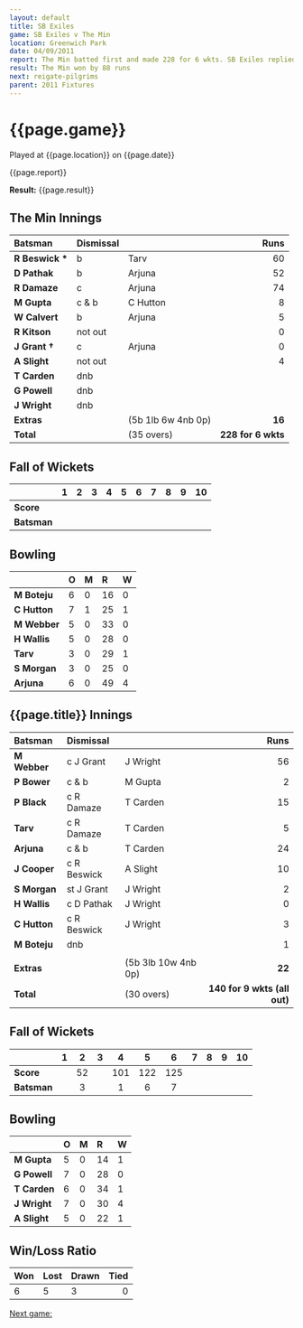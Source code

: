 ```yaml
---
layout: default
title: SB Exiles
game: SB Exiles v The Min
location: Greenwich Park
date: 04/09/2011
report: The Min batted first and made 228 for 6 wkts. SB Exiles replied with 140 for 9 wkts (all out)
result: The Min won by 88 runs
next: reigate-pilgrims
parent: 2011 Fixtures
---
```


# {{page.game}}

Played at {{page.location}} on {{page.date}}

{{page.report}}

**Result:** {{page.result}}

## The Min Innings

| Batsman | Dismissal |  | Runs |
|:---|:---|---|---:|
| **R Beswick &#42;** | b | Tarv | 60 |
| **D Pathak** | b | Arjuna | 52 |
| **R Damaze** | c | Arjuna | 74 |
| **M Gupta** | c & b | C Hutton | 8 |
| **W Calvert** | b | Arjuna | 5 |
| **R Kitson** | not out |  | 0 |
| **J Grant &#8224;** | c | Arjuna | 0 |
| **A Slight** | not out |  | 4 |
| **T Carden** | dnb |  |  |
| **G Powell** | dnb |  |  |
| **J Wright** | dnb |  |  |
| **Extras** | | (5b 1lb 6w 4nb 0p) | **16** |
| **Total** | | (35 overs) | ****228 for 6 wkts**** |

## Fall of Wickets

| | 1 | 2 | 3 | 4 | 5 | 6 | 7 | 8 | 9 | 10 |
|---|:---:|:---:|:---:|:---:|:---:|:---:|:---:|:---:|:---:|:---:|
| **Score** |  |  |  |  |  |  |  |  |  |  |
| **Batsman** |  |  |  |  |  |  |  |  |  |  |

## Bowling

| | O | M | R | W |
|---|:---|:---|:---|:---|
| **M Boteju** | 6 | 0 | 16 | 0 |
| **C Hutton** | 7 | 1 | 25 | 1 |
| **M Webber** | 5 | 0 | 33 | 0 |
| **H Wallis** | 5 | 0 | 28 | 0 |
| **Tarv** | 3 | 0 | 29 | 1 |
| **S Morgan** | 3 | 0 | 25 | 0 |
| **Arjuna** | 6 | 0 | 49 | 4 |

## {{page.title}} Innings

| Batsman | Dismissal |  | Runs |
|:---|:---|---|---:|
| **M Webber** | c J Grant | J Wright | 56 |
| **P Bower** | c & b | M Gupta | 2 |
| **P Black** | c R Damaze | T Carden | 15 |
| **Tarv** | c R Damaze | T Carden | 5 |
| **Arjuna** | c & b | T Carden | 24 |
| **J Cooper** | c R Beswick | A Slight | 10 |
| **S Morgan** | st J Grant | J Wright | 2 |
| **H Wallis** | c D Pathak | J Wright | 0 |
| **C Hutton** | c R Beswick | J Wright | 3 |
| **M Boteju** | dnb |  | 1 |
|  |  |  |  |
| **Extras** | | (5b 3lb 10w 4nb 0p) | **22** |
| **Total** | | (30 overs) | ****140 for 9 wkts (all out)**** |

## Fall of Wickets

| | 1 | 2 | 3 | 4 | 5 | 6 | 7 | 8 | 9 | 10 |
|---|:---:|:---:|:---:|:---:|:---:|:---:|:---:|:---:|:---:|:---:|
| **Score** |  | 52 |  | 101 | 122 | 125 |  |  |  |  |
| **Batsman** |  | 3 |  | 1 | 6 | 7 |  |  |  |  |

## Bowling

| | O | M | R | W |
|---|:---|:---|:---|:---|
| **M Gupta** | 5 | 0 | 14 | 1 |
| **G Powell** | 7 | 0 | 28 | 0 |
| **T Carden** | 6 | 0 | 34 | 1 |
| **J Wright** | 7 | 0 | 30 | 4 |
| **A Slight** | 5 | 0 | 22 | 1 |

## Win/Loss Ratio

| Won | Lost | Drawn | Tied |
|:---|:---|:---|---:|
| 6 | 5 | 3 | 0 |

[Next game:]({{page.next}})